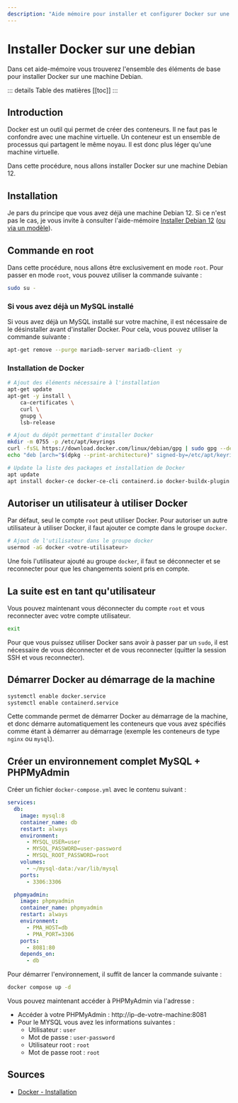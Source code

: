 ```yaml
---
description: "Aide mémoire pour installer et configurer Docker sur une Debian."
---
```


# Installer Docker sur une debian

Dans cet aide-mémoire vous trouverez l'ensemble des éléments de base pour installer Docker sur une machine Debian.

::: details Table des matières
[[toc]]
:::

## Introduction

Docker est un outil qui permet de créer des conteneurs. Il ne faut pas le confondre avec une machine virtuelle. Un conteneur est un ensemble de processus qui partagent le même noyau. Il est donc plus léger qu'une machine virtuelle.

Dans cette procédure, nous allons installer Docker sur une machine Debian 12.

## Installation

Je pars du principe que vous avez déjà une machine Debian 12. Si ce n'est pas le cas, je vous invite à consulter l'aide-mémoire [Installer Debian 12](/tp/devops/serveur/tp1.md) ([ou via un modèle](/tp/devops/serveur/tp1alt.md)).

## Commande en root

Dans cette procédure, nous allons être exclusivement en mode `root`. Pour passer en mode `root`, vous pouvez utiliser la commande suivante :

```bash
sudo su -
```

### Si vous avez déjà un MySQL installé

Si vous avez déjà un MySQL installé sur votre machine, il est nécessaire de le désinstaller avant d'installer Docker. Pour cela, vous pouvez utiliser la commande suivante :

```bash
apt-get remove --purge mariadb-server mariadb-client -y
```

### Installation de Docker

```bash
# Ajout des éléments nécessaire à l'installation
apt-get update
apt-get -y install \
    ca-certificates \
    curl \
    gnupg \
    lsb-release

# Ajout du dépôt permettant d'installer Docker
mkdir -m 0755 -p /etc/apt/keyrings
curl -fsSL https://download.docker.com/linux/debian/gpg | sudo gpg --dearmor -o /etc/apt/keyrings/docker.gpg
echo "deb [arch="$(dpkg --print-architecture)" signed-by=/etc/apt/keyrings/docker.gpg] https://download.docker.com/linux/debian "$(. /etc/os-release && echo "$VERSION_CODENAME")" stable" | tee /etc/apt/sources.list.d/docker.list > /dev/null

# Update la liste des packages et installation de Docker
apt update
apt install docker-ce docker-ce-cli containerd.io docker-buildx-plugin docker-compose-plugin -y
```

## Autoriser un utilisateur à utiliser Docker

Par défaut, seul le compte `root` peut utiliser Docker. Pour autoriser un autre utilisateur à utiliser Docker, il faut ajouter ce compte dans le groupe `docker`.

```bash
# Ajout de l'utilisateur dans le groupe docker
usermod -aG docker <votre-utilisateur>
```

Une fois l'utilisateur ajouté au groupe `docker`, il faut se déconnecter et se reconnecter pour que les changements soient pris en compte.

## La suite est en tant qu'utilisateur

Vous pouvez maintenant vous déconnecter du compte `root` et vous reconnecter avec votre compte utilisateur.

```bash
exit
```

Pour que vous puissez utiliser Docker sans avoir à passer par un `sudo`, il est nécessaire de vous déconnecter et de vous reconnecter (quitter la session SSH et vous reconnecter).

## Démarrer Docker au démarrage de la machine

```bash
systemctl enable docker.service
systemctl enable containerd.service
```

Cette commande permet de démarrer Docker au démarrage de la machine, et donc démarre automatiquement les conteneurs que vous avez spécifiés comme étant à démarrer au démarrage (exemple les conteneurs de type `nginx` ou `mysql`).

## Créer un environnement complet MySQL + PHPMyAdmin

Créer un fichier `docker-compose.yml` avec le contenu suivant :

```yaml
services:
  db:
    image: mysql:8
    container_name: db
    restart: always
    environment:
      - MYSQL_USER=user
      - MYSQL_PASSWORD=user-password
      - MYSQL_ROOT_PASSWORD=root
    volumes:
      - ~/mysql-data:/var/lib/mysql
    ports:
      - 3306:3306

  phpmyadmin:
    image: phpmyadmin
    container_name: phpmyadmin
    restart: always
    environment:
      - PMA_HOST=db
      - PMA_PORT=3306
    ports:
      - 8081:80
    depends_on:
      - db
```

Pour démarrer l'environnement, il suffit de lancer la commande suivante :

```bash
docker compose up -d
```

Vous pouvez maintenant accéder à PHPMyAdmin via l'adresse :

- Accéder à votre PHPMyAdmin : http://ip-de-votre-machine:8081
- Pour le MYSQL vous avez les informations suivantes :
  - Utilisateur : `user`
  - Mot de passe : `user-password`
  - Utilisateur root : `root`
  - Mot de passe root : `root`

## Sources

- [Docker - Installation](https://docs.docker.com/engine/install/debian/)